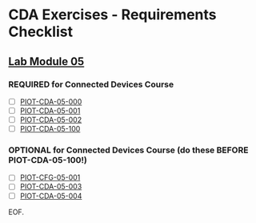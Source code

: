 # CDA Exercises - Requirements Checklist

## [Lab Module 05](https://github.com/orgs/programming-the-iot/projects/1#column-10488421)

### REQUIRED for Connected Devices Course

- [ ] [PIOT-CDA-05-000](https://github.com/programming-the-iot/book-exercise-tasks/issues/12)
- [ ] [PIOT-CDA-05-001](https://github.com/programming-the-iot/book-exercise-tasks/issues/143)
- [ ] [PIOT-CDA-05-002](https://github.com/programming-the-iot/book-exercise-tasks/issues/115)
- [ ] [PIOT-CDA-05-100](https://github.com/programming-the-iot/book-exercise-tasks/issues/6)

### OPTIONAL for Connected Devices Course (do these BEFORE PIOT-CDA-05-100!)
- [ ] [PIOT-CFG-05-001](https://github.com/programming-the-iot/book-exercise-tasks/issues/72)
- [ ] [PIOT-CDA-05-003](https://github.com/programming-the-iot/book-exercise-tasks/issues/73)
- [ ] [PIOT-CDA-05-004](https://github.com/programming-the-iot/book-exercise-tasks/issues/75)

EOF.
